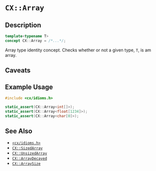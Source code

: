 # `CX::Array`
## Description
<area id="no-interactive-code"></area>
```c++
template<typename T>
concept CX::Array = /*...*/;
```
Array type identity concept. Checks whether or not a given type,
`T`, is am array.

## Caveats


## Example Usage
```c++
#include <cx/idioms.h>

static_assert(CX::Array<int[]>);
static_assert(CX::Array<float[1234]>);
static_assert(CX::Array<char[0]>);
```

## See Also
 - [`<cx/idioms.h>`](../cx_idioms_h.md)
 - [`CX::SizedArray`](./sized_array.md)
 - [`CX::UnsizedArray`](./unsized_array.md)
 - [`CX::ArrayDecayed`](./array_decayed.md)
 - [`CX::ArraySize`](./array_size.md)
